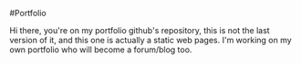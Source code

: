 #Portfolio

Hi there, you're on my portfolio github's repository, this is not the last version of it, and this one is actually a static web pages. I'm working on my own portfolio who will become a forum/blog too.
